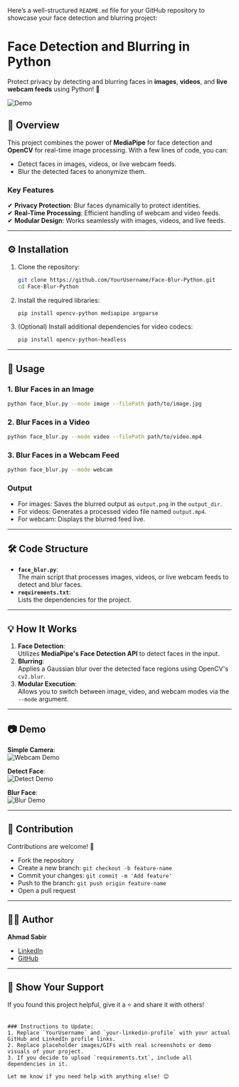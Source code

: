 Here’s a well-structured `README.md` file for your GitHub repository to showcase your face detection and blurring project:  


# Face Detection and Blurring in Python  
Protect privacy by detecting and blurring faces in **images**, **videos**, and **live webcam feeds** using Python! 🚀  

![Demo](/thumb.jpg)  

## 📜 Overview  
This project combines the power of **MediaPipe** for face detection and **OpenCV** for real-time image processing. With a few lines of code, you can:  
- Detect faces in images, videos, or live webcam feeds.  
- Blur the detected faces to anonymize them.  

### Key Features  
✔ **Privacy Protection**: Blur faces dynamically to protect identities.  
✔ **Real-Time Processing**: Efficient handling of webcam and video feeds.  
✔ **Modular Design**: Works seamlessly with images, videos, and live feeds.  

---

## ⚙️ Installation  

1. Clone the repository:  
   ```bash
   git clone https://github.com/YourUsername/Face-Blur-Python.git
   cd Face-Blur-Python
   ```

2. Install the required libraries:  
   ```bash
   pip install opencv-python mediapipe argparse
   ```

3. (Optional) Install additional dependencies for video codecs:  
   ```bash
   pip install opencv-python-headless
   ```

---

## 🚀 Usage  

### 1. Blur Faces in an Image  
```bash
python face_blur.py --mode image --filePath path/to/image.jpg
```

### 2. Blur Faces in a Video  
```bash
python face_blur.py --mode video --filePath path/to/video.mp4
```

### 3. Blur Faces in a Webcam Feed  
```bash
python face_blur.py --mode webcam
```

### Output  
- For images: Saves the blurred output as `output.png` in the `output_dir`.  
- For videos: Generates a processed video file named `output.mp4`.  
- For webcam: Displays the blurred feed live.  

---

## 🛠 Code Structure  

- **`face_blur.py`**:  
   The main script that processes images, videos, or live webcam feeds to detect and blur faces.  
- **`requirements.txt`**:  
   Lists the dependencies for the project.  

---

## 💡 How It Works  

1. **Face Detection**:  
   Utilizes **MediaPipe's Face Detection API** to detect faces in the input.  
2. **Blurring**:  
   Applies a Gaussian blur over the detected face regions using OpenCV's `cv2.blur`.  
3. **Modular Execution**:  
   Allows you to switch between image, video, and webcam modes via the `--mode` argument.  

---

## 📷 Demo  

**Simple Camera**:  
![Webcam Demo](simple.jpg)  

**Detect Face**:  
![Detect Demo](/detect.jpg)  

**Blur Face**:  
![Blur Demo](/blur.jpg)  

---

## 🤝 Contribution  

Contributions are welcome! 🎉  
- Fork the repository  
- Create a new branch: `git checkout -b feature-name`  
- Commit your changes: `git commit -m 'Add feature'`  
- Push to the branch: `git push origin feature-name`  
- Open a pull request  

---

## 🧑‍💻 Author  

**Ahmad Sabir**  
- [LinkedIn](https://www.linkedin.com/in/ahmadsabir786)  
- [GitHub](https://github.com/ahmadsabir786)  
 


---

## 🌟 Show Your Support  
If you found this project helpful, give it a ⭐ and share it with others!  
```

### Instructions to Update:
1. Replace `YourUsername` and `your-linkedin-profile` with your actual GitHub and LinkedIn profile links.  
2. Replace placeholder images/GIFs with real screenshots or demo visuals of your project.  
3. If you decide to upload `requirements.txt`, include all dependencies in it.

Let me know if you need help with anything else! 😊
